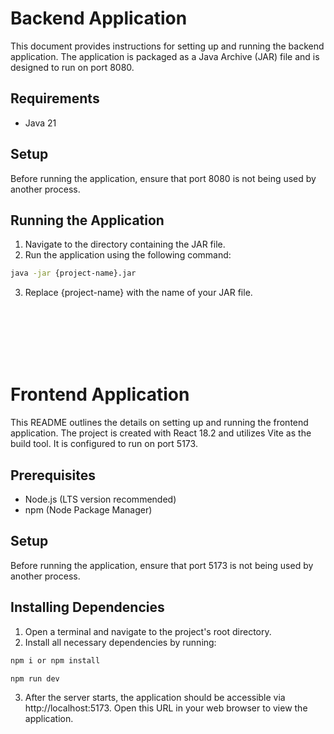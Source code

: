 # Backend Application

This document provides instructions for setting up and running the backend application. The application is packaged as a Java Archive (JAR) file and is designed to run on port 8080.

## Requirements

- Java 21

## Setup

Before running the application, ensure that port 8080 is not being used by another process.

## Running the Application

1. Navigate to the directory containing the JAR file.
2. Run the application using the following command:

```bash
java -jar {project-name}.jar
```
3. Replace {project-name} with the name of your JAR file.



<br>
<br>
<br>
<br>
<br>

# Frontend Application

This README outlines the details on setting up and running the frontend application. The project is created with React 18.2 and utilizes Vite as the build tool. It is configured to run on port 5173.

## Prerequisites

- Node.js (LTS version recommended)
- npm (Node Package Manager)

## Setup

Before running the application, ensure that port 5173 is not being used by another process.

## Installing Dependencies

1. Open a terminal and navigate to the project's root directory.
2. Install all necessary dependencies by running:

```bash
npm i or npm install
```
```bash
npm run dev
```
3. After the server starts, the application should be accessible via http://localhost:5173. Open this URL in your web browser to view the application.

